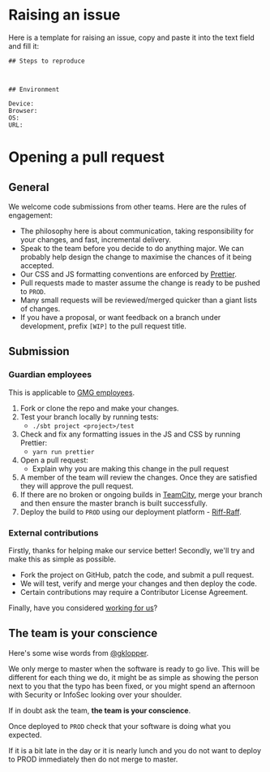 # Raising an issue

Here is a template for raising an issue, copy and paste it into the text field and fill it:

```
## Steps to reproduce



## Environment

Device:
Browser:
OS:
URL:
```

# Opening a pull request

## General

We welcome code submissions from other teams. Here are the rules of engagement:

- The philosophy here is about communication, taking responsibility for your changes, and fast, incremental delivery.
- Speak to the team before you decide to do anything major. We can probably help design the change to maximise the chances of it being accepted.
- Our CSS and JS formatting conventions are enforced by [Prettier](https://prettier.io/).
- Pull requests made to master assume the change is ready to be pushed to `PROD`.
- Many small requests will be reviewed/merged quicker than a giant lists of changes.
- If you have a proposal, or want feedback on a branch under development, prefix `[WIP]` to the pull request title.

## Submission

### Guardian employees

This is applicable to [GMG employees](http://www.gmgplc.co.uk/).

1. Fork or clone the repo and make your changes.
2. Test your branch locally by running tests:
    - `./sbt project <project>/test`
3. Check and fix any formatting issues in the JS and CSS by running Prettier:
    - `yarn run prettier`
4. Open a pull request:
    - Explain why you are making this change in the pull request
5. A member of the team will review the changes. Once they are satisfied they will approve the pull request.
6. If there are no broken or ongoing builds in [TeamCity](https://teamcity.gutools.co.uk/viewType.html?buildTypeId=Tools_SecurityHq), merge your branch and then ensure the master branch is built successfully.
7. Deploy the build to `PROD` using our deployment platform - [Riff-Raff](https://riffraff.gutools.co.uk/).

### External contributions

Firstly, thanks for helping make our service better! Secondly, we'll try and make this as simple as possible.

- Fork the project on GitHub, patch the code, and submit a pull request.
- We will test, verify and merge your changes and then deploy the code.
- Certain contributions may require a Contributor License Agreement.

Finally, have you considered [working for us](https://workforus.theguardian.com/index.php/search-jobs-and-apply/?search_paths%5B%5D=&query=developer)?

## The team is your conscience

Here's some wise words from [@gklopper](https://github.com/gklopper).

We only merge to master when the software is ready to go live. This will be different for each thing we do, it might be as simple as showing the person next to you that the typo has been fixed, or you might spend an afternoon with Security or InfoSec looking over your shoulder.

If in doubt ask the team, **the team is your conscience**.

Once deployed to `PROD` check that your software is doing what you expected.

If it is a bit late in the day or it is nearly lunch and you do not want to deploy to PROD immediately then do not merge to master.
